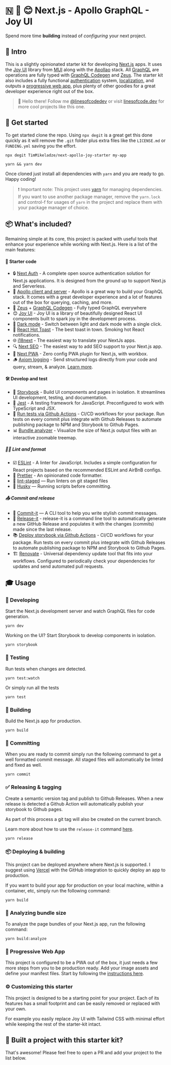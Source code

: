 # 🇳 🚀 😊  Next.js - Apollo GraphQL - Joy UI

Spend more time __building__ instead of _configuring_ your next project.

## 🚪 Intro

This is a slightly opinionated starter kit for developing [Next.js](https://nextjs.org/) apps. It uses the [Joy UI](https://mui.com/joy-ui/getting-started/overview/) library from [MUI](https://mui.com/) along with the [Apollao](https://www.apollographql.com/) stack. All [GraphQL](https://graphql.org/) are operations are fully typed with [GraphQL Codegen](https://the-guild.dev/graphql/codegen) and [Zeus](https://github.com/graphql-editor/graphql-zeus). The starter kit also includes a fully functional [authentication](https://next-auth.js.org/) system, [localization](https://www.i18next.com/), and outputs a [progressive web app](https://github.com/shadowwalker/next-pwa), plus plenty of other goodies for a great developer experience right out of the box.

> 👋 Hello there! Follow me [@linesofcodedev](https://twitter.com/linesofcodedev) or visit [linesofcode.dev](https://linesofcode.dev) for more cool projects like this one.

## 🏃‍ Get started

To get started clone the repo. Using `npx degit` is a great get this done quickly as it will remove the `.git` folder plus extra files like the `LICENSE.md` or `FUNDING.yml` saving you the effort.

```console
npx degit TimMikeladze/next-apollo-joy-starter my-app

yarn && yarn dev
```

Once cloned just install all dependencies with `yarn` and you are ready to go. Happy coding!


> ❗ Important note: This project uses [yarn](https://yarnpkg.com/) for managing dependencies. If you want to use another package manager, remove the `yarn.lock` and control-f for usages of `yarn` in the project and replace them with your package manager of choice.

## 📦 What's included?

Remaining simple at its core, this project is packed with useful tools that enhance your experience while working with Next.js. Here is a list of the main features:

#### 💪 Starter code

- 🔒 [Next Auth](https://next-auth.js.org/) - A complete open source authentication solution for Next.js applications. It is designed from the ground up to support Next.js and Serverless.
- 🚀 [Apollo client and server](https://www.apollographql.com/) - Apollo is a great way to build your GraphQL stack. It comes with a great developer experience and a lot of features out of the box for querying, caching, and more.
- 🤖 [Zeus](https://github.com/graphql-editor/graphql-zeus) + [GraphQL Codegen](https://the-guild.dev/graphql/codegen) - Fully typed GraphQL everywhere
- 😊 [Joy UI](https://mui.com/joy-ui/getting-started/overview/) - Joy UI is a library of beautifully designed React UI components built to spark joy in the development process.
- 🌙 [Dark mode](https://mui.com/joy-ui/customization/dark-mode/) - Switch between light and dark mode with a single click.
- 🍞 [React Hot Toast](https://github.com/timolins/react-hot-toast) - The best toast in town. Smoking hot React notifications.
- 🌐 [i18next](https://www.i18next.com/) - The easiest way to translate your NextJs apps.
- 🔍 [Next SEO](https://github.com/garmeeh/next-seo) - The easiest way to add SEO support to your Next.js app.
- 📱 [Next PWA](https://github.com/shadowwalker/next-pwa) - Zero config PWA plugin for Next.js, with workbox.
- 🪵 [Axiom logging](https://axiom.co/) - Send structured logs directly from your code and query, stream, & analyze. [Learn more](https://axiom.co/docs/integrations/nextjs).

#### 🛠 Develop and test

- 📖 [Storybook](https://storybook.js.org/) - Build UI components and pages in isolation. It streamlines UI development, testing, and documentation.
- 🧪 [Jest](https://jestjs.io/) - A testing framework for JavaScript. Preconfigured to work with TypeScript and JSX.
- 🐙 [Run tests via Github Actions](https://docs.github.com/en/actions) - CI/CD workflows for your package. Run tests on every commit plus integrate with Github Releases to automate publishing package to NPM and Storybook to Github Pages.
- 📊 [Bundle analyzer](https://www.npmjs.com/package/@next/bundle-analyzer) - Visualize the size of Next.js output files with an interactive zoomable treemap.

##### 🧑‍🎨 Lint and format

- ☑️ [ESLint](https://eslint.org/) - A linter for JavaScript. Includes a simple configuration for React projects based on the recommended ESLint and AirBnB configs.
- 🎨 [Prettier](https://prettier.io/) - An opinionated code formatter.
- 🚫 [lint-staged](https://github.com/okonet/lint-staged) — Run linters on git staged files
- 🐶 [Husky](https://github.com/typicode/husky) — Running scripts before committing.

##### 📤 Commit and release

- 📝 [Commit-it](https://github.com/TimMikeladze/commit-it/) — A CLI tool to help you write stylish commit messages.
- 🔼 [Release-it](https://github.com/release-it/release-it/) - release-it is a command line tool to automatically generate a new GitHub Release and populates it with the changes (commits) made since the last release.
- 📚 [Deploy storybook via Github Actions](https://docs.github.com/en/actions) - CI/CD workflows for your package. Run tests on every commit plus integrate with Github Releases to automate publishing package to NPM and Storybook to Github Pages.
- 🏗️ [Renovate](https://github.com/renovatebot/renovate) - Universal dependency update tool that fits into your workflows. Configured to periodically check your dependencies for updates and send automated pull requests.

## 🎓 Usage

### 👷‍ Developing

Start the Next.js development server and watch GraphQL files for code generation.

```console
yarn dev
```

Working on the UI? Start Storybook to develop components in isolation.

```console
yarn storybook
```

### 🔬 Testing

Run tests when changes are detected.

```console
yarn test:watch
```

Or simply run all the tests

```console
yarn test
```

### 🚧 Building

Build the Next.js app for production.

```console
yarn build
```

### 📒 Committing

When you are ready to commit simply run the following command to get a well formatted commit message. All staged files will automatically be linted and fixed as well.

```console
yarn commit
```

### ✅ Releasing & tagging

Create a semantic version tag and publish to Github Releases. When a new release is detected a Github Action will automatically publish your storybook to Github pages.

As part of this process a git tag will also be created on the current branch.

Learn more about how to use the `release-it` command [here](https://github.com/release-it/release-it).

```console
yarn release
```

### 📦 Deploying & building

This project can be deployed anywhere where Next.js is supported. I suggest using [Vercel](https://vercel.com) with the GitHub integration to quickly deploy an app to production.

If you want to build your app for production on your local machine, within a container, etc, simply run the following command:

```console
yarn build
```

### 🔎 Analyzing bundle size

To analyze the page bundles of your Next.js app, run the following command:

```console
yarn build:analyze
```

### 📱 Progressive Web App

This project is configured to be a PWA out of the box, it just needs a few more steps from you to be production ready. Add your image assets and define your manifest files. Start by following the [instructions here](https://github.com/shadowwalker/next-pwa#step-2-add-manifest-file-example).

### ⚙️ Customizing this starter

This project is designed to be a starting point for your project. Each of its features has a small footprint and can be easily removed or replaced with your own.

For example you easily replace Joy UI with Tailwind CSS with minimal effort while keeping the rest of the starter-kit intact.

## 🎊 Built a project with this starter kit?

That's awesome! Please feel free to open a PR and add your project to the list below.



